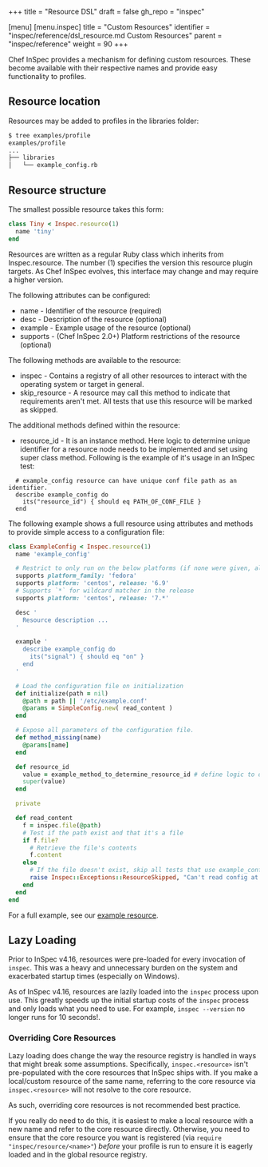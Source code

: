 +++
title = "Resource DSL"
draft = false
gh_repo = "inspec"

[menu]
  [menu.inspec]
    title = "Custom Resources"
    identifier = "inspec/reference/dsl_resource.md Custom Resources"
    parent = "inspec/reference"
    weight = 90
+++

Chef InSpec provides a mechanism for defining custom resources. These become
available with their respective names and provide easy functionality to
profiles.

## Resource location

Resources may be added to profiles in the libraries folder:

```bash
$ tree examples/profile
examples/profile
...
├── libraries
│   └── example_config.rb
```

## Resource structure

The smallest possible resource takes this form:

```ruby
class Tiny < Inspec.resource(1)
  name 'tiny'
end
```

Resources are written as a regular Ruby class which inherits from
Inspec.resource. The number (1) specifies the version this resource
plugin targets. As Chef InSpec evolves, this interface may change and may
require a higher version.

The following attributes can be configured:

- name - Identifier of the resource (required)
- desc - Description of the resource (optional)
- example - Example usage of the resource (optional)
- supports - (Chef InSpec 2.0+) Platform restrictions of the resource (optional)

The following methods are available to the resource:

- inspec - Contains a registry of all other resources to interact with the operating system or target in general.
- skip_resource - A resource may call this method to indicate that requirements aren't met. All tests that use this resource will be marked as skipped.

The additional methods defined within the resource:

- resource_id - It is an instance method. Here logic to determine unique identifier for a resource node needs to be implemented and set using super class method. Following is the example of it's usage in an InSpec test:

```
  # example_config resource can have unique conf file path as an identifier.
  describe example_config do
    its("resource_id") { should eq PATH_OF_CONF_FILE }
  end
```

The following example shows a full resource using attributes and methods
to provide simple access to a configuration file:

```ruby
class ExampleConfig < Inspec.resource(1)
  name 'example_config'

  # Restrict to only run on the below platforms (if none were given, all OS's supported)
  supports platform_family: 'fedora'
  supports platform: 'centos', release: '6.9'
  # Supports `*` for wildcard matcher in the release
  supports platform: 'centos', release: '7.*'

  desc '
    Resource description ...
  '

  example '
    describe example_config do
      its("signal") { should eq "on" }
    end
  '

  # Load the configuration file on initialization
  def initialize(path = nil)
    @path = path || '/etc/example.conf'
    @params = SimpleConfig.new( read_content )
  end

  # Expose all parameters of the configuration file.
  def method_missing(name)
    @params[name]
  end

  def resource_id
    value = example_method_to_determine_resource_id # define logic to determine resource_id value
    super(value)
  end

  private

  def read_content
    f = inspec.file(@path)
    # Test if the path exist and that it's a file
    if f.file?
      # Retrieve the file's contents
      f.content
    else
      # If the file doesn't exist, skip all tests that use example_config
      raise Inspec::Exceptions::ResourceSkipped, "Can't read config at #{@path}"
    end
  end
end
```

For a full example, see our [example resource](https://github.com/chef/inspec/blob/main/examples/profile/libraries/example_config.rb).

## Lazy Loading

Prior to InSpec v4.16, resources were pre-loaded for every invocation
of `inspec`. This was a heavy and unnecessary burden on the system and
exacerbated startup times (especially on Windows).

As of InSpec v4.16, resources are lazily loaded into the `inspec`
process upon use. This greatly speeds up the initial startup costs of
the `inspec` process and only loads what you need to use. For example, `inspec
--version` no longer runs for 10 seconds!.

### Overriding Core Resources

Lazy loading does change the way the resource registry is handled in
ways that might break some assumptions. Specifically,
`inspec.<resource>` isn't pre-populated with the core resources that
InSpec ships with. If you make a local/custom resource of the same
name, referring to the core resource via `inspec.<resource>` will not
resolve to the core resource.

As such, overriding core resources is not recommended best practice.

If you really do need to do this, it is easiest to make a local
resource with a new name and refer to the core resource directly.
Otherwise, you need to ensure that the core resource you want is
registered (via `require "inspec/resource/<name>"`) _before_ your
profile is run to ensure it is eagerly loaded and in the global
resource registry.
